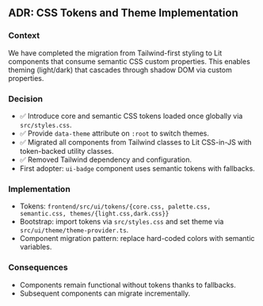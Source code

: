 ## ADR: CSS Tokens and Theme Implementation

### Context
We have completed the migration from Tailwind-first styling to Lit components that consume semantic CSS custom properties. This enables theming (light/dark) that cascades through shadow DOM via custom properties.

### Decision
- ✅ Introduce core and semantic CSS tokens loaded once globally via `src/styles.css`.
- ✅ Provide `data-theme` attribute on `:root` to switch themes.
- ✅ Migrated all components from Tailwind classes to Lit CSS-in-JS with token-backed utility classes.
- ✅ Removed Tailwind dependency and configuration.
- First adopter: `ui-badge` component uses semantic tokens with fallbacks.

### Implementation
- Tokens: `frontend/src/ui/tokens/{core.css, palette.css, semantic.css, themes/{light.css,dark.css}}`
- Bootstrap: import tokens via `src/styles.css` and set theme via `src/ui/theme/theme-provider.ts`.
- Component migration pattern: replace hard-coded colors with semantic variables.

### Consequences
- Components remain functional without tokens thanks to fallbacks.
- Subsequent components can migrate incrementally.


